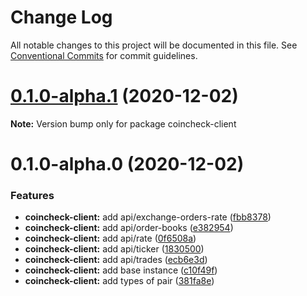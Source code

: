 # Change Log

All notable changes to this project will be documented in this file.
See [Conventional Commits](https://conventionalcommits.org) for commit guidelines.

# [0.1.0-alpha.1](https://github.com/TomokiMiyauci/coincheck-client/compare/v0.1.0-alpha.0...v0.1.0-alpha.1) (2020-12-02)

**Note:** Version bump only for package coincheck-client





# 0.1.0-alpha.0 (2020-12-02)


### Features

* **coincheck-client:** add api/exchange-orders-rate ([fbb8378](https://github.com/TomokiMiyauci/coincheck-client/commit/fbb8378c1d341f95beafef820edde90709058471))
* **coincheck-client:** add api/order-books ([e382954](https://github.com/TomokiMiyauci/coincheck-client/commit/e382954eddbb66a97fc6601ec14f28e7f2f285f1))
* **coincheck-client:** add api/rate ([0f6508a](https://github.com/TomokiMiyauci/coincheck-client/commit/0f6508ac683ff82c6208bedd0d7b2a117078609a))
* **coincheck-client:** add api/ticker ([1830500](https://github.com/TomokiMiyauci/coincheck-client/commit/183050053efd6336e259866680b230b3d308e100))
* **coincheck-client:** add api/trades ([ecb6e3d](https://github.com/TomokiMiyauci/coincheck-client/commit/ecb6e3d0e695cd35e46f26c64e77284d4e822aa4))
* **coincheck-client:** add base instance ([c10f49f](https://github.com/TomokiMiyauci/coincheck-client/commit/c10f49ffc73d94771863f0910adfb3e6d462e408))
* **coincheck-client:** add types of pair ([381fa8e](https://github.com/TomokiMiyauci/coincheck-client/commit/381fa8e6ce00f29f3bd1ef5280cc037d8d8f958a))
